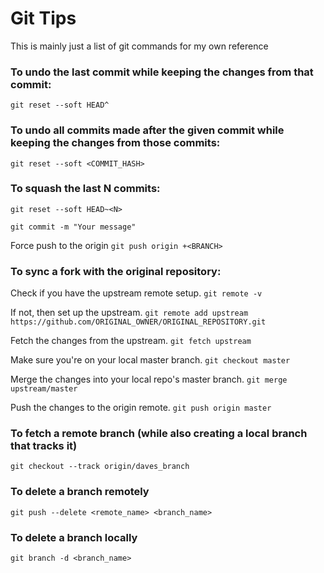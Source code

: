 # Git Tips
This is mainly just a list of git commands for my own reference

### To undo the last commit while keeping the changes from that commit:
```git reset --soft HEAD^```

### To undo all commits made after the given commit while keeping the changes from those commits:
```git reset --soft <COMMIT_HASH>```

### To squash the last N commits:
```git reset --soft HEAD~<N>```

```git commit -m "Your message"```

Force push to the origin
```git push origin +<BRANCH>```

### To sync a fork with the original repository:
Check if you have the upstream remote setup.
```git remote -v```

If not, then set up the upstream.
```git remote add upstream https://github.com/ORIGINAL_OWNER/ORIGINAL_REPOSITORY.git```

Fetch the changes from the upstream.
```git fetch upstream```

Make sure you're on your local master branch.
```git checkout master```

Merge the changes into your local repo's master branch.
```git merge upstream/master```

Push the changes to the origin remote.
```git push origin master```

### To fetch a remote branch (while also creating a local branch that tracks it)
```git checkout --track origin/daves_branch```

### To delete a branch remotely
```git push --delete <remote_name> <branch_name>```

### To delete a branch locally
```git branch -d <branch_name>```
